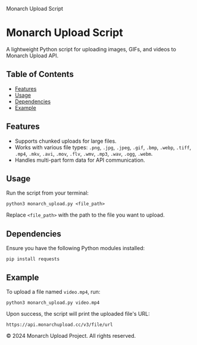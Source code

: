   Monarch Upload Script

Monarch Upload Script
=====================

A lightweight Python script for uploading images, GIFs, and videos to Monarch Upload API.

Table of Contents
-----------------

*   [Features](#features)
*   [Usage](#usage)
*   [Dependencies](#dependencies)
*   [Example](#example)

Features
--------

*   Supports chunked uploads for large files.
*   Works with various file types: `.png`, `.jpg`, `.jpeg`, `.gif`, `.bmp`, `.webp`, `.tiff`, `.mp4`, `.mkv`, `.avi`, `.mov`, `.flv`, `.wmv`, `.mp3`, `.wav`, `.ogg`, `.webm`.
*   Handles multi-part form data for API communication.

Usage
-----

Run the script from your terminal:

    python3 monarch_upload.py <file_path>

Replace `<file_path>` with the path to the file you want to upload.

Dependencies
------------

Ensure you have the following Python modules installed:

    pip install requests

Example
-------

To upload a file named `video.mp4`, run:

    python3 monarch_upload.py video.mp4

Upon success, the script will print the uploaded file's URL:

    https://api.monarchupload.cc/v3/file/url

© 2024 Monarch Upload Project. All rights reserved.